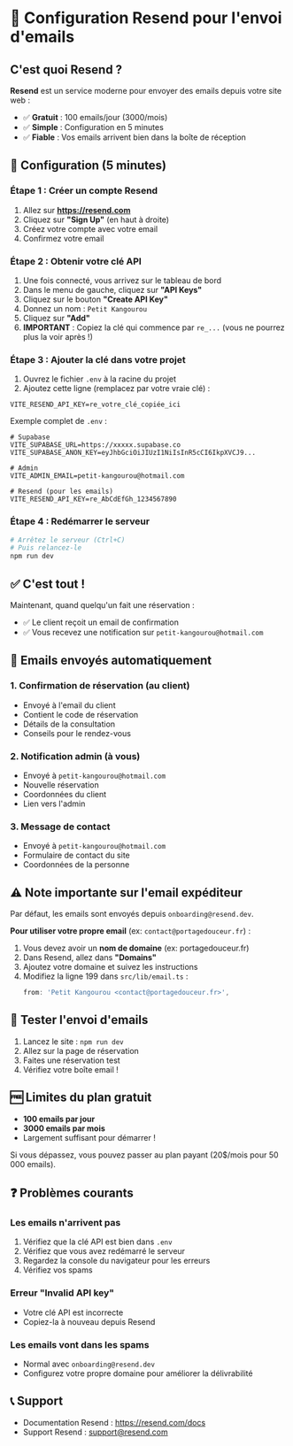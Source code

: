 # 📧 Configuration Resend pour l'envoi d'emails

## C'est quoi Resend ?

**Resend** est un service moderne pour envoyer des emails depuis votre site web :
- ✅ **Gratuit** : 100 emails/jour (3000/mois)
- ✅ **Simple** : Configuration en 5 minutes
- ✅ **Fiable** : Vos emails arrivent bien dans la boîte de réception



## 🚀 Configuration (5 minutes)
### Étape 1 : Créer un compte Resend

1. Allez sur **https://resend.com**
2. Cliquez sur **"Sign Up"** (en haut à droite)
3. Créez votre compte avec votre email
4. Confirmez votre email

### Étape 2 : Obtenir votre clé API

1. Une fois connecté, vous arrivez sur le tableau de bord
2. Dans le menu de gauche, cliquez sur **"API Keys"**
3. Cliquez sur le bouton **"Create API Key"**
4. Donnez un nom : `Petit Kangourou`
5. Cliquez sur **"Add"**
6. **IMPORTANT** : Copiez la clé qui commence par `re_...` (vous ne pourrez plus la voir après !)

### Étape 3 : Ajouter la clé dans votre projet

1. Ouvrez le fichier `.env` à la racine du projet
2. Ajoutez cette ligne (remplacez par votre vraie clé) :

```env
VITE_RESEND_API_KEY=re_votre_clé_copiée_ici
```

Exemple complet de `.env` :
```env
# Supabase
VITE_SUPABASE_URL=https://xxxxx.supabase.co
VITE_SUPABASE_ANON_KEY=eyJhbGciOiJIUzI1NiIsInR5cCI6IkpXVCJ9...

# Admin
VITE_ADMIN_EMAIL=petit-kangourou@hotmail.com

# Resend (pour les emails)
VITE_RESEND_API_KEY=re_AbCdEfGh_1234567890
```

### Étape 4 : Redémarrer le serveur

```bash
# Arrêtez le serveur (Ctrl+C)
# Puis relancez-le
npm run dev
```

## ✅ C'est tout !

Maintenant, quand quelqu'un fait une réservation :
- ✅ Le client reçoit un email de confirmation
- ✅ Vous recevez une notification sur `petit-kangourou@hotmail.com`

## 📧 Emails envoyés automatiquement

### 1. Confirmation de réservation (au client)
- Envoyé à l'email du client
- Contient le code de réservation
- Détails de la consultation
- Conseils pour le rendez-vous

### 2. Notification admin (à vous)
- Envoyé à `petit-kangourou@hotmail.com`
- Nouvelle réservation
- Coordonnées du client
- Lien vers l'admin

### 3. Message de contact
- Envoyé à `petit-kangourou@hotmail.com`
- Formulaire de contact du site
- Coordonnées de la personne

## ⚠️ Note importante sur l'email expéditeur

Par défaut, les emails sont envoyés depuis `onboarding@resend.dev`.

**Pour utiliser votre propre email** (ex: `contact@portagedouceur.fr`) :
1. Vous devez avoir un **nom de domaine** (ex: portagedouceur.fr)
2. Dans Resend, allez dans **"Domains"**
3. Ajoutez votre domaine et suivez les instructions
4. Modifiez la ligne 199 dans `src/lib/email.ts` :
   ```typescript
   from: 'Petit Kangourou <contact@portagedouceur.fr>',
   ```

## 🧪 Tester l'envoi d'emails

1. Lancez le site : `npm run dev`
2. Allez sur la page de réservation
3. Faites une réservation test
4. Vérifiez votre boîte email !

## 🆓 Limites du plan gratuit

- **100 emails par jour**
- **3000 emails par mois**
- Largement suffisant pour démarrer !

Si vous dépassez, vous pouvez passer au plan payant (20$/mois pour 50 000 emails).

## ❓ Problèmes courants

### Les emails n'arrivent pas
1. Vérifiez que la clé API est bien dans `.env`
2. Vérifiez que vous avez redémarré le serveur
3. Regardez la console du navigateur pour les erreurs
4. Vérifiez vos spams

### Erreur "Invalid API key"
- Votre clé API est incorrecte
- Copiez-la à nouveau depuis Resend

### Les emails vont dans les spams
- Normal avec `onboarding@resend.dev`
- Configurez votre propre domaine pour améliorer la délivrabilité

## 📞 Support

- Documentation Resend : https://resend.com/docs
- Support Resend : support@resend.com
